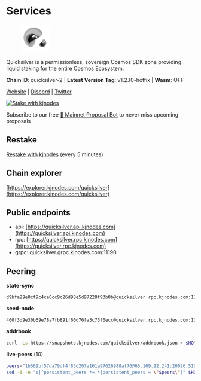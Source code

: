# Services

<figure><img src="https://raw.githubusercontent.com/kj89/cosmos-images/main/logos/quicksilver.png" alt=""><figcaption></figcaption></figure>

Quicksilver is a permissionless, sovereign Cosmos SDK zone providing liquid staking for the entire Cosmos Ecosystem.

**Chain ID**: quicksilver-2 | **Latest Version Tag**: v1.2.10-hotfix | **Wasm**: OFF

[Website](https://quicksilver.zone) | [Discord](https://discord.gg/quicksilverprotocol) | [Twitter](https://twitter.com/quicksilverzone)

[![Stake with kjnodes](https://i.ibb.co/cr44Q8j/button-stake-with-kjnodes.png)](https://restake.app/quicksilver/quickvaloper1fqfgpwdngmmay6ah7mg9y4k7ayykpzu6l3ht2m)

Subscribe to our free [🤖 Mainnet Proposal Bot](https://t.me/kjnodes_proposal_bot) to never miss upcoming proposals

## Restake

[Restake with kjnodes](https://restake.app/quicksilver/quickvaloper1fqfgpwdngmmay6ah7mg9y4k7ayykpzu6l3ht2m) (every 5 minutes)
## Chain explorer
[https://explorer.kjnodes.com/quicksilver](https://explorer.kjnodes.com/quicksilver)

## Public endpoints

* api: [https://quicksilver.api.kjnodes.com](https://quicksilver.api.kjnodes.com)
* rpc: [https://quicksilver.rpc.kjnodes.com](https://quicksilver.rpc.kjnodes.com)
* grpc: quicksilver.grpc.kjnodes.com:11190

## Peering

**state-sync**

```text
d9bfa29e0cf9c4ce0cc9c26d98e5d97228f93b0b@quicksilver.rpc.kjnodes.com:11156
```

**seed-node**

```text
400f3d9e30b69e78a7fb891f60d76fa3c73f0ecc@quicksilver.rpc.kjnodes.com:11159
```

**addrbook**
```bash
curl -Ls https://snapshots.kjnodes.com/quicksilver/addrbook.json > $HOME/.quicksilverd/config/addrbook.json
```

**live-peers** (10)
```bash
peers="1b569bf57da79df4f85d207a161a97626988af76@65.109.92.241:20026,51070ba609ede6d7eb334b8cf0ed585f2b1ab66b@135.181.76.99:26656,06230bbaabb6c9c6223275b57d8e10fc609ae7ba@51.89.7.184:26633,71b753819eb653e99e6a825b80af20ca9bccb087@135.125.163.63:24666,ebafaa0d0087ecfc785b095d6a91a67a12eecd80@5.9.100.25:26656,271419d3eb3878c902ebb0064490ad702d9d067f@144.76.145.150:26656,c0beca70dbd3ef5bb433f7aa280d56d2a150bbd3@95.214.52.144:26656,d9bfa29e0cf9c4ce0cc9c26d98e5d97228f93b0b@65.109.88.38:11156,833a368b9e639d50dcbeaa2e8347306979d55e50@199.217.117.78:11156,61d96fee29a9615c208c4db72526d23b45094cb4@65.108.195.30:36656"
sed -i -e "s|^persistent_peers *=.*|persistent_peers = \"$peers\"|" $HOME/.quicksilverd/config/config.toml
```
